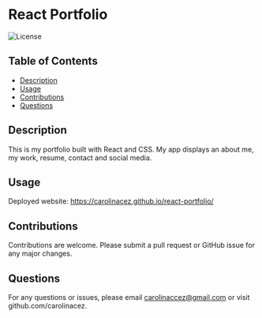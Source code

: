 # **React Portfolio**

  ![License](https://img.shields.io/badge/license--red.svg)

  ## **Table of Contents** 
  * [Description](#Description)
  * [Usage](#Usage)
  * [Contributions](#Contributions)
  * [Questions](#Questions)

  ## Description 
 This is my portfolio built with React and CSS. My app displays an about me, my work, resume, contact and social media. 
  
  ## Usage 
  Deployed website: https://carolinacez.github.io/react-portfolio/
  
  ## Contributions 
  Contributions are welcome. 
  Please submit a pull request or GitHub issue for any major changes. 
  
 ## Questions 
 For any questions or issues, please email carolinaccez@gmail.com or visit github.com/carolinacez. 
